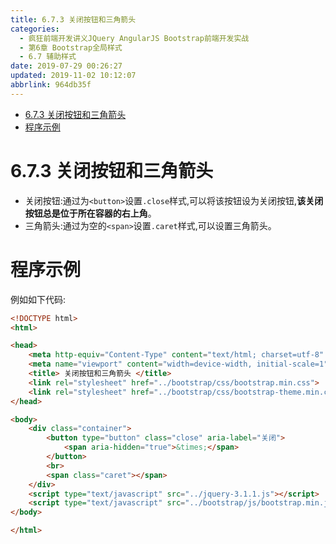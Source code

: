 ```yaml
---
title: 6.7.3 关闭按钮和三角箭头
categories: 
  - 疯狂前端开发讲义JQuery AngularJS Bootstrap前端开发实战
  - 第6章 Bootstrap全局样式
  - 6.7 辅助样式
date: 2019-07-29 00:26:27
updated: 2019-11-02 10:12:07
abbrlink: 964db35f
---
```

<div id='my_toc'>

- [6.7.3 关闭按钮和三角箭头](/JavaReadingNotes/964db35f/#6-7-3-关闭按钮和三角箭头)
- [程序示例](/JavaReadingNotes/964db35f/#程序示例)

</div>
<!--more-->
<script>if (navigator.platform.toLowerCase() == 'win32'){document.getElementById('my_toc').style.display = 'none';}</script>

<!--end-->
<!--SSTStart-->
# 6.7.3 关闭按钮和三角箭头 #
- 关闭按钮:通过为`<button>`设置`.close`样式,可以将该按钮设为关闭按钮,**该关闭按钮总是位于所在容器的右上角**。
- 三角箭头:通过为空的`<span>`设置`.caret`样式,可以设置三角箭头。
<!--SSTStop-->

# 程序示例 #
例如如下代码:
```html
<!DOCTYPE html>
<html>

<head>
    <meta http-equiv="Content-Type" content="text/html; charset=utf-8" />
    <meta name="viewport" content="width=device-width, initial-scale=1">
    <title> 关闭按钮和三角箭头 </title>
    <link rel="stylesheet" href="../bootstrap/css/bootstrap.min.css">
    <link rel="stylesheet" href="../bootstrap/css/bootstrap-theme.min.css">
</head>

<body>
    <div class="container">
        <button type="button" class="close" aria-label="关闭">
            <span aria-hidden="true">&times;</span>
        </button>
        <br>
        <span class="caret"></span>
    </div>
    <script type="text/javascript" src="../jquery-3.1.1.js"></script>
    <script type="text/javascript" src="../bootstrap/js/bootstrap.min.js"></script>
</body>

</html>
```

